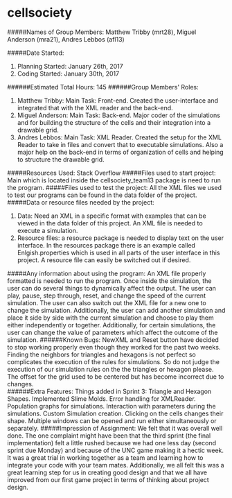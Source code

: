 # cellsociety
#####Names of Group Members: Matthew Tribby (mrt28), Miguel Anderson (mra21), Andres Lebbos (afl13)

#####Date Started:
1. Planning Started: January 26th, 2017
2. Coding Started: January 30th, 2017

######Estimated Total Hours:
145
######Group Members' Roles:
1. Matthew Tribby: Main Task: Front-end. Created the user-interface and integrated that with the XML reader and the back-end. 
2. Miguel Anderson: Main Task: Back-end. Major coder of the simulations and for building the structure of the cells and their integration into a drawable grid.
3. Andres Lebbos: Main Task: XML Reader. Created the setup for the XML Reader to take in files and convert that to executable simulations. Also a major help on the back-end in terms of organization of cells and helping to structure the drawable grid.

#####Resources Used:
Stack Overflow
#####Files used to start project:
Main which is located inside the cellsociety_team13 package is need to run the program.
#####Files used to test the project:
All the XML files we used to test our programs can be found in the data folder of the project.
#####Data or resource files needed by the project:
1. Data: Need an XML in a specific format with examples that can be viewed in the data folder of this project. An XML file is needed to execute a simulation.
2. Resource files: a resource package is needed to display text on the user interface. In the resources package there is an example called Enlgish.properties which is used in all parts of
the user interface in this project. A resource file can easily be switched out if desired.

#####Any information about using the program:
An XML file properly formatted is needed to run the program. Once inside the simulation, the user can do several things to dynamically affect the output. The user can play, pause, step through, reset, and change the speed of the current simulation. The user can also switch out the XML file for a new one to change the simulation. Additionally, the user can add another simulation and place it side by side with the current simulation and choose to play them either independently or together. Additionally, for certain simulations, the user can change the value of parameters which affect the outcome of the simulation.
######Known Bugs:
NewXML and Reset button have decided to stop working properly even though they worked for the past two weeks. Finding the neighbors for triangles and hexagons is not perfect so complicates the execution of the rules for simulations. So do not judge the execution of our simulation rules on the the triangles or hexagon please. The offset for the grid used to be centered but has become incorrect due to changes.  
######Extra Features:
Things added in Sprint 3: Triangle and Hexagon Shapes. Implemented Slime Molds. Error handling for XMLReader. Population graphs for simulations. Interaction with parameters during the simulations. Custom Simulation creation. Clicking on the cells changes their shape. Multiple windows can be opened and run either simultaneously or separately. 
#####Impression of Assignment:
We felt that it was overall well done. The one complaint might have been that the third sprint (the final implementation) felt a little rushed because we had one less day (second sprint due Monday) and because of the UNC game making it a hectic week. It was a great trial in working together as a team and learning how to integrate your code with your team mates. Additionally, we all felt this was a great learning step for us in creating good design and that we all have improved from our first game project in terms of thinking about project design.
